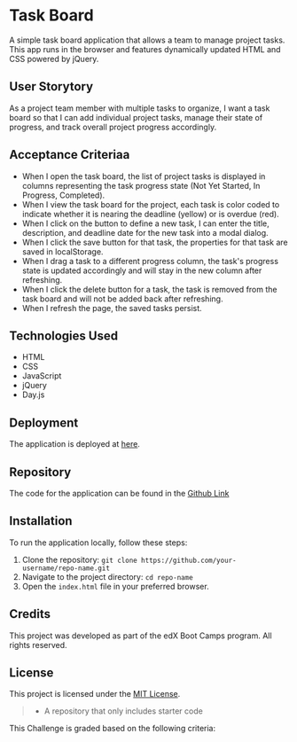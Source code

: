 # Task Board

A simple task board application that allows a team to manage project tasks. This app runs in the browser and features dynamically updated HTML and CSS powered by jQuery.

## User Storytory


As a project team member with multiple tasks to organize, I want a task board so that I can add individual project tasks, manage their state of progress, and track overall project progress accordingly.

## Acceptance Criteriaa


- When I open the task board, the list of project tasks is displayed in columns representing the task progress state (Not Yet Started, In Progress, Completed).
- When I view the task board for the project, each task is color coded to indicate whether it is nearing the deadline (yellow) or is overdue (red).
- When I click on the button to define a new task, I can enter the title, description, and deadline date for the new task into a modal dialog.
- When I click the save button for that task, the properties for that task are saved in localStorage.
- When I drag a task to a different progress column, the task's progress state is updated accordingly and will stay in the new column after refreshing.
- When I click the delete button for a task, the task is removed from the task board and will not be added back after refreshing.
- When I refresh the page, the saved tasks persist.

## Technologies Used

- HTML
- CSS
- JavaScript
- jQuery
- Day.js

## Deployment

The application is deployed at <a href="https://jerrietkuo.github.io/TaskBoard">here</a>.


## Repository


The code for the application can be found in the <a href="https://github.com/jerrietkuo/TaskBoard">Github Link</a>


## Installation


To run the application locally, follow these steps:

1. Clone the repository: `git clone https://github.com/your-username/repo-name.git`
2. Navigate to the project directory: `cd repo-name`
3. Open the `index.html` file in your preferred browser.

## Credits

This project was developed as part of the edX Boot Camps program. All rights reserved.

## License

This project is licensed under the [MIT License](https://opensource.org/licenses/MIT).
> * A repository that only includes starter code

This Challenge is graded based on the following criteria:
